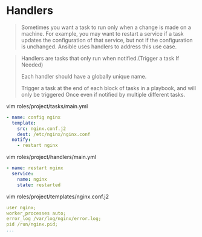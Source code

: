 # Handlers

> Sometimes you want a task to run only when a change is made on a machine. For example, you may want to restart a service if a task updates the configuration of that service, but not if the configuration is unchanged. Ansible uses handlers to address this use case. 

> Handlers are tasks that only run when notified.(Trigger a task If Needed)
>
>  Each handler should have a globally unique name.
>
> Trigger a task at the end of each block of tasks in a playbook, and will only be triggered Once even if notified by multiple different tasks.

vim roles/project/tasks/main.yml

```yaml
- name: config nginx
  template:
    src: nginx.conf.j2
    dest: /etc/nginx/nginx.conf
  notify:
    - restart nginx 
```

vim roles/project/handlers/main.yml

```yaml
- name: restart nginx
  service:
    name: nginx
    state: restarted
```

vim roles/project/templates/nginx.conf.j2

```yaml
user nginx;
worker_processes auto;
error_log /var/log/nginx/error.log;
pid /run/nginx.pid;
...
```